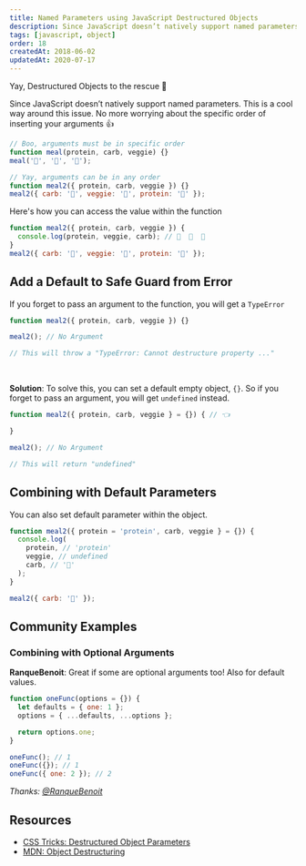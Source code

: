 ```yaml
---
title: Named Parameters using JavaScript Destructured Objects
description: Since JavaScript doesn’t natively support named parameters. Here's a solution using object. No more worrying about the specific order of inserting your arguments
tags: [javascript, object]
order: 18
createdAt: 2018-06-02
updatedAt: 2020-07-17
---
```


Yay, Destructured Objects to the rescue 🎉

Since JavaScript doesn’t natively support named parameters. This is a cool way around this issue. No more worrying about the specific order of inserting your arguments 👍

```javascript
// Boo, arguments must be in specific order
function meal(protein, carb, veggie) {}
meal('🥩', '🍚', '🥦');

// Yay, arguments can be in any order
function meal2({ protein, carb, veggie }) {}
meal2({ carb: '🍚', veggie: '🥦', protein: '🥩' });
```

Here's how you can access the value within the function

```javascript
function meal2({ protein, carb, veggie }) {
  console.log(protein, veggie, carb); // 🥩  🥦  🍚
}
meal2({ carb: '🍚', veggie: '🥦', protein: '🥩' });
```

<markdown-toc></markdown-toc>

## Add a Default to Safe Guard from Error

If you forget to pass an argument to the function, you will get a `TypeError`

```javascript
function meal2({ protein, carb, veggie }) {}

meal2(); // No Argument

// This will throw a "TypeError: Cannot destructure property ..."
```

<br/>

**Solution**: To solve this, you can set a default empty object, `{}`. So if you forget to pass an argument, you will get `undefined` instead.

<!-- prettier-ignore -->
```javascript
function meal2({ protein, carb, veggie } = {}) { // 👈

}

meal2(); // No Argument

// This will return "undefined"
```

## Combining with Default Parameters

You can also set default parameter within the object.

```javascript
function meal2({ protein = 'protein', carb, veggie } = {}) {
  console.log(
    protein, // 'protein'
    veggie, // undefined
    carb, // '🍚'
  );
}

meal2({ carb: '🍚' });
```

## Community Examples

### Combining with Optional Arguments

**RanqueBenoit**: Great if some are optional arguments too! Also for default values.

```javascript
function oneFunc(options = {}) {
  let defaults = { one: 1 };
  options = { ...defaults, ...options };

  return options.one;
}

oneFunc(); // 1
oneFunc({}); // 1
oneFunc({ one: 2 }); // 2
```

_Thanks: [@RanqueBenoit](https://twitter.com/RanqueBenoit/status/1002991906685583360)_

## Resources

- [CSS Tricks: Destructured Object Parameters](https://css-tricks.com/new-favorite-es6-toy-destructured-objects-parameters/)
- [MDN: Object Destructuring](https://developer.mozilla.org/en-US/docs/Web/JavaScript/Reference/Operators/Destructuring_assignment#Object_destructuring)
